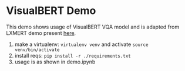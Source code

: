 # VisualBERT Demo

This demo shows usage of VisualBERT VQA model and is adapted from LXMERT demo present [here](https://github.com/huggingface/transformers/blob/master/examples/research_projects/lxmert/demo.ipynb).
1. make a virtualenv: ``virtualenv venv`` and activate ``source venv/bin/activate``
2. install reqs: ``pip install -r ./requirements.txt``
3. usage is as shown in demo.ipynb
